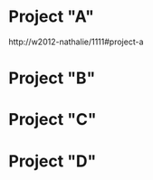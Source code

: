 <!-- TITLE: Welcome to our Wiki site for InfoArch Internal Projects!  -->
<!-- SUBTITLE: We can find here all the latest documentation for the latest versions of our internal projects  -->

# Project "A"
http://w2012-nathalie/1111#project-a
#  Project "B"
#  Project "C"
#  Project "D"
